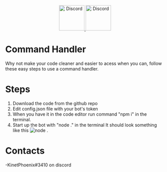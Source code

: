 <div align="center">
  <a href="https://discord.gg/xCCpfth">
    <img src="https://user-images.githubusercontent.com/59381835/92191514-d649ad80-ee18-11ea-9bc4-e95c7a122a99.png" alt="Discord" width="80"/>
  <a href = "https://www.youtube.com/watch?v=9h5W4-hzts4&t=794s&ab_channel=reconlx">
    <img src="https://user-images.githubusercontent.com/59381835/92191346-676c5480-ee18-11ea-8240-e416eb1a5b5d.png" alt="Discord" width="80"/>
  </a>
</div>

# Command Handler

Why not make your code cleaner and easier to acess when you can, follow these easy steps to use a command handler.

# Steps

1. Download the code from the github repo
2. Edit config.json file with your bot's token
3. When you have it in the code editor run command "npm i" in the terminal.
4. Start up the bot with "node ." in the terminal
   It should look something like this
   ![node .](https://i.imgur.com/38RbU8L.png)

# Contacts

-KinetPhoenix#3410 on discord
